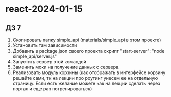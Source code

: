 # react-2024-01-15

## ДЗ 7

1. Скопировать папку simple_api (materials/simple_api в этом проекте)
2. Установить там зависимости
3. Добавить в package.json своего проекта скрипт "start-server": "node simple_api/server.js"
4. Запустить сервер этой командой
5. Заменить моки на получение данных с сервера.
6. Реализовать модуль корзины (как отображать в интерфейсе корзину решайте сами, тк на лекции про роутинг унесем ее на отдельную страницу. Если есть желание можете как на лекции сделать через портал и еще раз потренироваться)